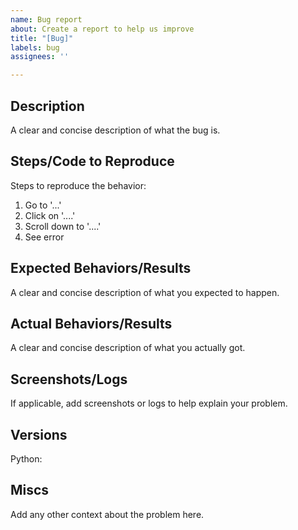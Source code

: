 ```yaml
---
name: Bug report
about: Create a report to help us improve
title: "[Bug]"
labels: bug
assignees: ''

---
```


## Description
A clear and concise description of what the bug is.

## Steps/Code to Reproduce
Steps to reproduce the behavior:
1. Go to '...'
2. Click on '....'
3. Scroll down to '....'
4. See error

## Expected Behaviors/Results
A clear and concise description of what you expected to happen.

## Actual Behaviors/Results
A clear and concise description of what you actually got.

## Screenshots/Logs
If applicable, add screenshots or logs to help explain your problem.

## Versions
Python:

## Miscs
Add any other context about the problem here.
